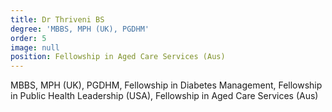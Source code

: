 ```yaml
---
title: Dr Thriveni BS
degree: 'MBBS, MPH (UK), PGDHM'
order: 5
image: null
position: Fellowship in Aged Care Services (Aus)
---
```


MBBS, MPH (UK), PGDHM, Fellowship in Diabetes Management, Fellowship in Public Health Leadership (USA), Fellowship in Aged Care Services (Aus)
